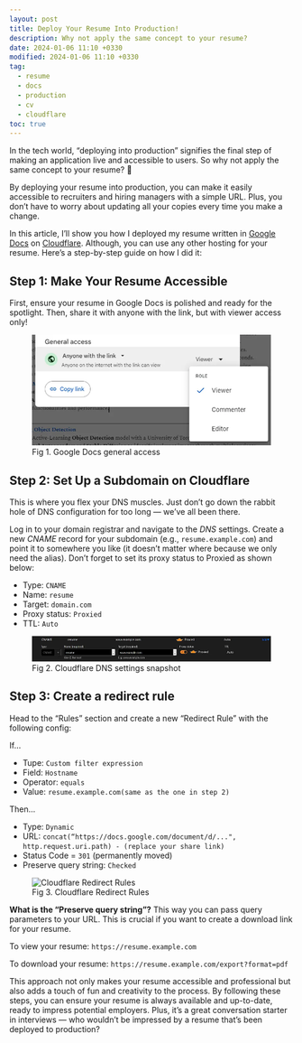 ```yaml
---
layout: post
title: Deploy Your Resume Into Production!
description: Why not apply the same concept to your resume?
date: 2024-01-06 11:10 +0330
modified: 2024-01-06 11:10 +0330
tag:
  - resume
  - docs
  - production
  - cv
  - cloudflare
toc: true
---
```


In the tech world, “deploying into production” signifies the final step of making an application live and accessible to users. So why not apply the same concept to your resume? 🚀

By deploying your resume into production, you can make it easily accessible to recruiters and hiring managers with a simple URL. Plus, you don’t have to worry about updating all your copies every time you make a change.

In this article, I’ll show you how I deployed my resume written in [Google Docs](https://docs.google.com/) on [Cloudflare](https://www.cloudflare.com/). Although, you can use any other hosting for your resume. Here’s a step-by-step guide on how I did it:

## Step 1: Make Your Resume Accessible
First, ensure your resume in Google Docs is polished and ready for the spotlight. Then, share it with anyone with the link, but with viewer access only!

<figure>
<img src="./docs.webp" alt="Google Docs general access">
<figcaption>Fig 1. Google Docs general access</figcaption>
</figure>

## Step 2: Set Up a Subdomain on Cloudflare
This is where you flex your DNS muscles. Just don’t go down the rabbit hole of DNS configuration for too long — we’ve all been there.

Log in to your domain registrar and navigate to the *DNS* settings. Create a new *CNAME* record for your subdomain (e.g., `resume.example.com`) and point it to somewhere you like (it doesn’t matter where because we only need the alias). Don’t forget to set its proxy status to Proxied as shown below:

- Type: `CNAME`
- Name: `resume`
- Target: `domain.com`
- Proxy status: `Proxied`
- TTL: `Auto`

<figure>
<img src="./cloudflare.webp" alt="Cloudflare DNS settings snapshot">
<figcaption>Fig 2. Cloudflare DNS settings snapshot</figcaption>
</figure>

## Step 3: Create a redirect rule
Head to the “Rules” section and create a new “Redirect Rule” with the following config:

If…
- Tupe: `Custom filter expression`
- Field: `Hostname`
- Operator: `equals`
- Value: `resume.example.com(same as the one in step 2)`

Then…
- Type: `Dynamic`
- URL: `concat(“https://docs.google.com/document/d/...", http.request.uri.path) - (replace your share link)`
- Status Code = `301` (permanently moved)
- Preserve query string: `Checked`

<figure>
<img src="./Wrules.webp" alt="Cloudflare Redirect Rules">
<figcaption>Fig 3. Cloudflare Redirect Rules</figcaption>
</figure>

**What is the “Preserve query string”?** This way you can pass query parameters to your URL. This is crucial if you want to create a download link for your resume.

To view your resume: `https://resume.example.com`

To download your resume: `https://resume.example.com/export?format=pdf`

This approach not only makes your resume accessible and professional but also adds a touch of fun and creativity to the process. By following these steps, you can ensure your resume is always available and up-to-date, ready to impress potential employers. Plus, it’s a great conversation starter in interviews — who wouldn’t be impressed by a resume that’s been deployed to production?